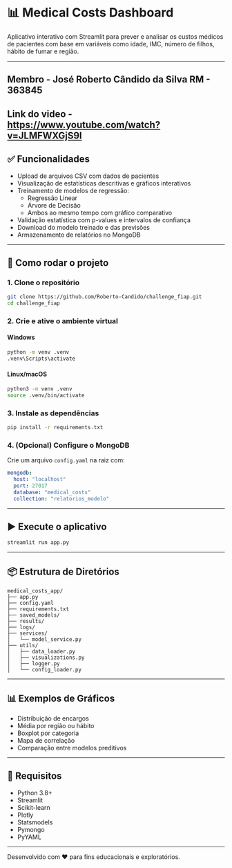 
# 📊 Medical Costs Dashboard

Aplicativo interativo com Streamlit para prever e analisar os custos médicos de pacientes com base em variáveis como idade, IMC, número de filhos, hábito de fumar e região.

---

## Membro - José Roberto Cândido da Silva RM - 363845

## Link do video - https://www.youtube.com/watch?v=JLMFWXGjS9I

## ✅ Funcionalidades

- Upload de arquivos CSV com dados de pacientes
- Visualização de estatísticas descritivas e gráficos interativos
- Treinamento de modelos de regressão:
  - Regressão Linear
  - Árvore de Decisão
  - Ambos ao mesmo tempo com gráfico comparativo
- Validação estatística com p-values e intervalos de confiança
- Download do modelo treinado e das previsões
- Armazenamento de relatórios no MongoDB

---

## 🚀 Como rodar o projeto

### 1. Clone o repositório
```bash
git clone https://github.com/Roberto-Candido/challenge_fiap.git
cd challenge_fiap
```

### 2. Crie e ative o ambiente virtual
#### Windows
```bash
python -m venv .venv
.venv\Scripts\activate
```

#### Linux/macOS
```bash
python3 -m venv .venv
source .venv/bin/activate
```

### 3. Instale as dependências
```bash
pip install -r requirements.txt
```

### 4. (Opcional) Configure o MongoDB
Crie um arquivo `config.yaml` na raiz com:

```yaml
mongodb:
  host: "localhost"
  port: 27017
  database: "medical_costs"
  collection: "relatorios_modelo"
```

---

## ▶️ Execute o aplicativo
```bash
streamlit run app.py
```

---

## 📦 Estrutura de Diretórios

```
medical_costs_app/
├── app.py
├── config.yaml
├── requirements.txt
├── saved_models/
├── results/
├── logs/
├── services/
│   └── model_service.py
├── utils/
│   ├── data_loader.py
│   ├── visualizations.py
│   ├── logger.py
│   └── config_loader.py
```

---

## 📊 Exemplos de Gráficos

- Distribuição de encargos
- Média por região ou hábito
- Boxplot por categoria
- Mapa de correlação
- Comparação entre modelos preditivos

---

## 📌 Requisitos

- Python 3.8+
- Streamlit
- Scikit-learn
- Plotly
- Statsmodels
- Pymongo
- PyYAML

---

Desenvolvido com ❤️ para fins educacionais e exploratórios.
